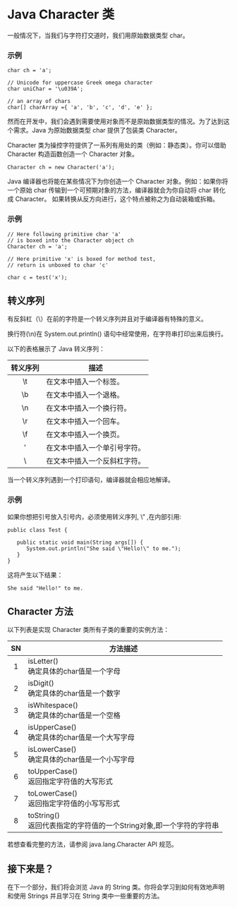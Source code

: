 # Java Character 类

一般情况下，当我们与字符打交道时，我们用原始数据类型 char。 

### 示例

```
char ch = 'a';

// Unicode for uppercase Greek omega character
char uniChar = '\u039A'; 

// an array of chars
char[] charArray ={ 'a', 'b', 'c', 'd', 'e' };
```

然而在开发中，我们会遇到需要使用对象而不是原始数据类型的情况。为了达到这个需求。Java 为原始数据类型 char 提供了包装类 Character。

Character 类为操控字符提供了一系列有用处的类（例如：静态类）。你可以借助 Character 构造函数创造一个 Character 对象。  

```
Character ch = new Character('a');
```

Java 编译器也将能在某些情况下为你创造一个 Character 对象。例如：如果你将一个原始 char 传输到一个可预期对象的方法，编译器就会为你自动将 char 转化成 Character。 如果转换从反方向进行，这个特点被称之为自动装箱或拆箱。

### 示例

```
// Here following primitive char 'a'
// is boxed into the Character object ch
Character ch = 'a';

// Here primitive 'x' is boxed for method test,
// return is unboxed to char 'c'

char c = test('x');
```

## 转义序列

有反斜杠（\）在前的字符是一个转义序列并且对于编译器有特殊的意义。

换行符(\n)在 System.out.println() 语句中经常使用，在字符串打印出来后换行。

以下的表格展示了 Java 转义序列：  

|转义序列|	描述|
|:-------:|------|
|\t	|在文本中插入一个标签。|
|\b	|在文本中插入一个退格。|
|\n	|在文本中插入一个换行符。|
|\r	|在文本中插入一个回车。|
|\f	|在文本中插入一个换页。|
|\'	|在文本中插入一个单引号字符。|
|\\   |在文本中插入一个反斜杠字符。|

当一个转义序列遇到一个打印语句，编译器就会相应地解译。

### 示例

如果你想把引号放入引号内，必须使用转义序列, \” ,在内部引用:  

```
public class Test {

   public static void main(String args[]) {
      System.out.println("She said \"Hello!\" to me.");
   }
}
```

这将产生以下结果：  

```
She said "Hello!" to me.
```

## Character 方法

以下列表是实现 Character 类所有子类的重要的实例方法： 

|SN   |	方法描述|
|:------:|-----------|
|1	|isLetter() <br>确定具体的char值是一个字母|
|2	|isDigit()  <br>确定具体的char值是一个数字|
|3	|isWhitespace()<br>确定具体的char值是一个空格|
|4 |isUpperCase()<br>确定具体的char值是一个大写字母|
|5	|isLowerCase()<br>确定具体的char值是一个小写字母|
|6	|toUpperCase()<br>返回指定字符值的大写形式|
|7 |toLowerCase()<br>返回指定字符值的小写写形式|
|8	|toString()<br>返回代表指定的字符值的一个String对象,即一个字符的字符串|

若想查看完整的方法，请参阅 java.lang.Character API 规范。  

## 接下来是？
 
在下一个部分，我们将会浏览 Java 的 String 类。你将会学习到如何有效地声明和使用 Strings 并且学习在 String 类中一些重要的方法。
